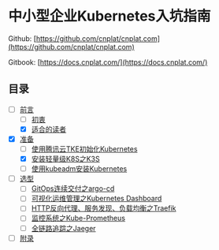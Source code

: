 # 中小型企业Kubernetes入坑指南

Github: [https://github.com/cnplat/cnplat.com](https://github.com/cnplat/cnplat.com)

Gitbook: [https://docs.cnplat.com/](https://docs.cnplat.com/)

## 目录

- [ ] [前言](preface/README.md)
  - [ ] [初衷](preface/original-intention.md)
  - [x] [适合的读者](preface/suitable-readers.md)
- [x] [准备](ready/README.md)
  - [ ] [使用腾讯云TKE初始化Kubernetes](ready/install-kubernetes-for-tencent.md)
  - [x] [安装轻量级K8S之K3S](ready/install-k3s.md)
  - [ ] [使用kubeadm安装Kubernetes](ready/install-kubernetes-for-kubeadm.md)
- [ ] [选型](selection/README.md)
  - [ ] [GitOps连续交付之argo-cd](selection/argo-cd.md)
  - [ ] [可视化运维管理之Kubernetes Dashboard](selection/kubernetes-dashboard.md)
  - [ ] [HTTP反向代理、服务发现、负载均衡之Traefik](selection/traefik.md)
  - [ ] [监控系统之Kube-Prometheus](selection/kube-prometheus.md)
  - [ ] [全链路追踪之Jaeger](selection/jaeger.md)
- [ ] [附录](appendix.md)
